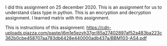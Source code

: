 I did this assignment on 25 december 2020.
This is an assignment for us to understand class type in python.
This is an encryption and decryption assignment.
I learned matrix with this assignment.

This is instructions of this assignment:
https://cdn-uploads.piazza.com/paste/i6m1e5ezvh37gr/85a27402897af52a483ba223c362b0cbe458707aa783db6428e440000adb437a/BBM103-AS4.pdf
